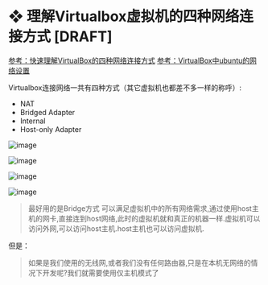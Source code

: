 # ❖ 理解Virtualbox虚拟机的四种网络连接方式 [DRAFT]

[参考：快速理解VirtualBox的四种网络连接方式](https://www.cnblogs.com/york-hust/archive/2012/03/29/2422911.html)
[参考：VirtualBox中ubuntu的网络设置](https://www.jianshu.com/p/0736623e5806)


Virtualbox连接网络一共有四种方式（其它虚拟机也都差不多一样的称呼）:
- NAT
- Bridged Adapter
- Internal
- Host-only Adapter

![image](https://user-images.githubusercontent.com/14041622/45481586-83374580-b77e-11e8-9f7f-d36edb79ce10.png)


![image](https://user-images.githubusercontent.com/14041622/45481780-08baf580-b77f-11e8-8a93-e36f79d27087.png)

![image](https://user-images.githubusercontent.com/14041622/45481787-0c4e7c80-b77f-11e8-9cd5-19dc293d9b0d.png)

![image](https://user-images.githubusercontent.com/14041622/45481796-0f496d00-b77f-11e8-9154-1d6c838bef78.png)


> 最好用的是Bridge方式
可以满足虚拟机中的所有网络需求,通过使用host主机的网卡,直接连到host网络,此时的虚拟机就和真正的机器一样.虚拟机可以访问外网,可以访问host主机.host主机也可以访问虚拟机.

但是：

> 如果是我们使用的无线网,或者我们没有任何路由器,只是在本机无网络的情况下开发呢?我们就需要使用仅主机模式了

